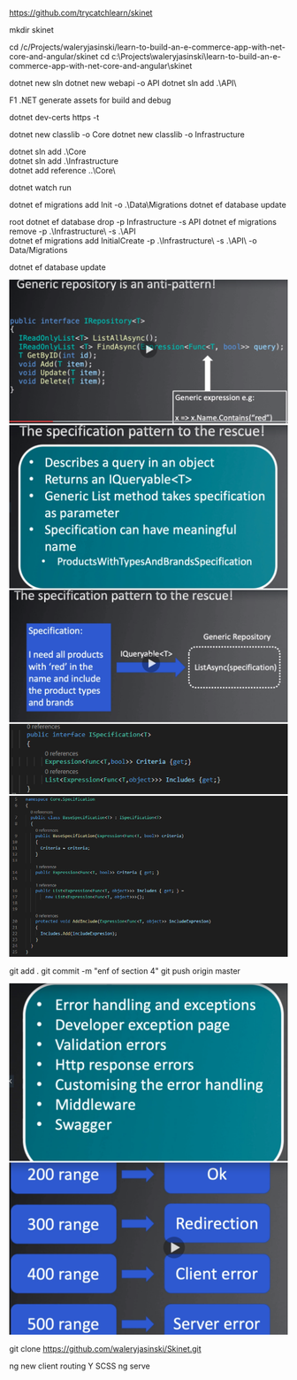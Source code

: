 https://github.com/trycatchlearn/skinet 



 mkdir skinet

cd /c/Projects/waleryjasinski/learn-to-build-an-e-commerce-app-with-net-core-and-angular/skinet
cd c:\Projects\waleryjasinski\learn-to-build-an-e-commerce-app-with-net-core-and-angular\skinet 


dotnet new sln
dotnet new webapi -o API
dotnet sln add .\API\

F1 .NET generate assets for build and debug

dotnet dev-certs https -t

dotnet new classlib -o Core
dotnet new classlib -o Infrastructure

dotnet sln add .\Core\
dotnet sln add .\Infrastructure\
dotnet add reference ..\Core\

dotnet watch run 


dotnet ef  migrations add Init  -o .\Data\Migrations
dotnet ef database update



root 
dotnet ef database drop -p Infrastructure -s API
dotnet ef migrations remove -p .\Infrastructure\ -s .\API\
dotnet ef migrations add InitialCreate -p .\Infrastructure\ -s .\API\ -o Data/Migrations


dotnet ef database update

![Generic repository pattern ](Img/image10.png)
![Generic repository pattern ](Img/image11.png)
![Generic repository pattern ](Img/image12.png)
![Generic repository pattern ](Img/image13.png)
![Generic repository pattern ](Img/image14.png)


git add .
git commit -m "enf of section 4"
git push origin master 


![Generic repository pattern ](Img/image15.png)
![Generic repository pattern ](Img/image16.png)


git clone https://github.com/waleryjasinski/Skinet.git


ng new client 
routing Y 
SCSS
ng serve

